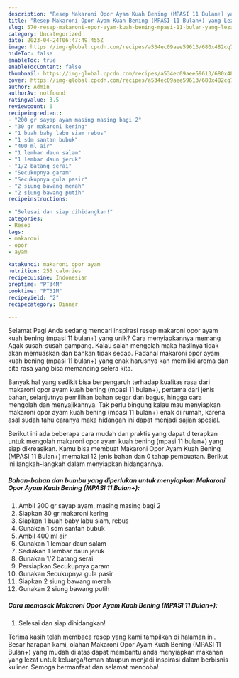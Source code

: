 ```yaml
---
description: "Resep Makaroni Opor Ayam Kuah Bening (MPASI 11 Bulan+) yang Lezat, Mengugah Selera"
title: "Resep Makaroni Opor Ayam Kuah Bening (MPASI 11 Bulan+) yang Lezat, Mengugah Selera"
slug: 570-resep-makaroni-opor-ayam-kuah-bening-mpasi-11-bulan-yang-lezat-mengugah-selera
category: Uncategorized
date: 2023-04-24T06:47:49.455Z
image: https://img-global.cpcdn.com/recipes/a534ec09aee59613/680x482cq70/makaroni-opor-ayam-kuah-bening-mpasi-11-bulan-foto-resep-utama.jpg
hideToc: false
enableToc: true
enableTocContent: false
thumbnail: https://img-global.cpcdn.com/recipes/a534ec09aee59613/680x482cq70/makaroni-opor-ayam-kuah-bening-mpasi-11-bulan-foto-resep-utama.jpg
cover: https://img-global.cpcdn.com/recipes/a534ec09aee59613/680x482cq70/makaroni-opor-ayam-kuah-bening-mpasi-11-bulan-foto-resep-utama.jpg
author: Admin
authorAv: notfound
ratingvalue: 3.5
reviewcount: 6
recipeingredient:
- "200 gr sayap ayam masing masing bagi 2"
- "30 gr makaroni kering"
- "1 buah baby labu siam rebus"
- "1 sdm santan bubuk"
- "400 ml air"
- "1 lembar daun salam"
- "1 lembar daun jeruk"
- "1/2 batang serai"
- "Secukupnya garam"
- "Secukupnya gula pasir"
- "2 siung bawang merah"
- "2 siung bawang putih"
recipeinstructions:

- "Selesai dan siap dihidangkan!"
categories:
- Resep
tags:
- makaroni
- opor
- ayam

katakunci: makaroni opor ayam 
nutrition: 255 calories
recipecuisine: Indonesian
preptime: "PT34M"
cooktime: "PT31M"
recipeyield: "2"
recipecategory: Dinner

---
```



Selamat Pagi Anda sedang mencari inspirasi resep makaroni opor ayam kuah bening (mpasi 11 bulan+) yang unik? Cara menyiapkannya memang Agak susah-susah gampang. Kalau salah mengolah maka hasilnya tidak akan memuaskan dan bahkan tidak sedap. Padahal makaroni opor ayam kuah bening (mpasi 11 bulan+) yang enak harusnya kan memiliki aroma dan cita rasa yang bisa memancing selera kita.


Banyak hal yang sedikit bisa berpengaruh terhadap kualitas rasa dari makaroni opor ayam kuah bening (mpasi 11 bulan+), pertama dari jenis bahan, selanjutnya pemilihan bahan segar dan bagus, hingga cara mengolah dan menyajikannya. Tak perlu bingung kalau mau menyiapkan makaroni opor ayam kuah bening (mpasi 11 bulan+) enak di rumah, karena asal sudah tahu caranya maka hidangan ini dapat menjadi sajian spesial.




Berikut ini ada beberapa cara mudah dan praktis yang dapat diterapkan untuk mengolah makaroni opor ayam kuah bening (mpasi 11 bulan+) yang siap dikreasikan. Kamu bisa membuat Makaroni Opor Ayam Kuah Bening (MPASI 11 Bulan+) memakai 12 jenis bahan dan 0 tahap pembuatan. Berikut ini langkah-langkah dalam menyiapkan hidangannya.

<!--inarticleads1-->

##### Bahan-bahan dan bumbu yang diperlukan untuk menyiapkan Makaroni Opor Ayam Kuah Bening (MPASI 11 Bulan+):

1. Ambil 200 gr sayap ayam, masing masing bagi 2
1. Siapkan 30 gr makaroni kering
1. Siapkan 1 buah baby labu siam, rebus
1. Gunakan 1 sdm santan bubuk
1. Ambil 400 ml air
1. Gunakan 1 lembar daun salam
1. Sediakan 1 lembar daun jeruk
1. Gunakan 1/2 batang serai
1. Persiapkan Secukupnya garam
1. Gunakan Secukupnya gula pasir
1. Siapkan 2 siung bawang merah
1. Gunakan 2 siung bawang putih




<!--inarticleads2-->

##### Cara memasak Makaroni Opor Ayam Kuah Bening (MPASI 11 Bulan+):


1. Selesai dan siap dihidangkan!



Terima kasih telah membaca resep yang kami tampilkan di halaman ini. Besar harapan kami, olahan Makaroni Opor Ayam Kuah Bening (MPASI 11 Bulan+) yang mudah di atas dapat membantu anda menyiapkan makanan yang lezat untuk keluarga/teman ataupun menjadi inspirasi dalam berbisnis kuliner. Semoga bermanfaat dan selamat mencoba!
